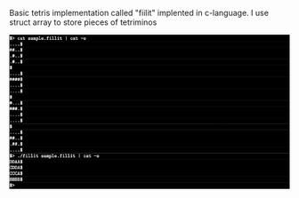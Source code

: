 Basic tetris implementation called "fiilit" implented in c-language.
I use struct array to store pieces of tetriminos


![alt tag](expectedOutput/image.png)

